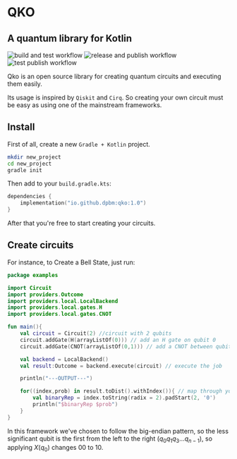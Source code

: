 # QKO
## A quantum library for Kotlin

![build and test workflow](https://github.com/Dpbm/qko/actions/workflows/build-test.yml/badge.svg)
![release and publish workflow](https://github.com/Dpbm/qko/actions/workflows/release-publish.yml/badge.svg)
![test publish workflow](https://github.com/Dpbm/qko/actions/workflows/publish-test-action.yml/badge.svg)

Qko is an open source library for creating quantum circuits and executing them easily.

Its usage is inspired by `Qiskit` and `Cirq`. So creating your own circuit must be easy as using one of the mainstream frameworks.

## Install

First of all, create a new `Gradle + Kotlin` project.

```bash
mkdir new_project
cd new_project
gradle init
```

Then add to your `build.gradle.kts`:

```kotlin
dependencies {
    implementation("io.github.dpbm:qko:1.0")
}

```

After that you're free to start creating your circuits.

## Create circuits

For instance, to Create a Bell State, just run:

```kotlin
package examples

import Circuit
import providers.Outcome
import providers.local.LocalBackend
import providers.local.gates.H
import providers.local.gates.CNOT

fun main(){
    val circuit = Circuit(2) //circuit with 2 qubits
    circuit.addGate(H(arrayListOf(0))) // add an H gate on qubit 0 
    circuit.addGate(CNOT(arrayListOf(0,1))) // add a CNOT between qubits 1 and 0

    val backend = LocalBackend()
    val result:Outcome = backend.execute(circuit) // execute the job

    println("---OUTPUT---")

    for((index,prob) in result.toDist().withIndex()){ // map through your probabilities distribution
        val binaryRep = index.toString(radix = 2).padStart(2, '0')
        println("$binaryRep $prob")
    }
}
```

In this framework we've chosen to follow the big-endian pattern, so the less significant qubit is the first from the left to the right ($q_{0}q_{1}q_{3}\ldots q_{n-1}$), so applying $X(q_{0})$ changes $00$ to $10$.